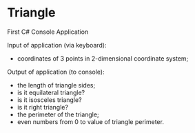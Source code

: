 # Triangle

First C# Console Application


Input of application (via keyboard):
- coordinates of 3 points in 2-dimensional coordinate system;
 
Output of application (to console):
- the length of triangle sides;
- is it equilateral triangle?
- is it isosceles triangle?
- is it right triangle?
- the perimeter of the triangle;
- even numbers from 0 to value of triangle perimeter.
